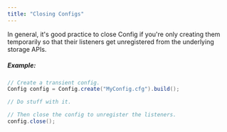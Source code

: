 ```yaml
---
title: "Closing Configs"
---
```


In general, it's good practice to close Config if you're only creating them temporarily so that
their listeners get unregistered from the underlying storage APIs.
##### Example:
```java
// Create a transient config.
Config config = Config.create("MyConfig.cfg").build();

// Do stuff with it.

// Then close the config to unregister the listeners.
config.close();
```